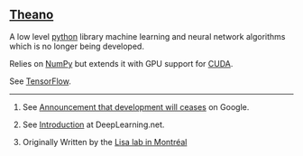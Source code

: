 ## [Theano](#theano)

A low level [python](#python) library machine learning and neural network algorithms which is no longer being developed.

Relies on [NumPy](#numpy) but extends it with GPU support for [CUDA](#cuda).

See [TensorFlow](#tensorflow).


---
1. See [Announcement that development will ceases](https://groups.google.com/forum/#!msg/theano-users/7Poq8BZutbY/rNCIfvAEAwAJ) on Google.

2. See [Introduction](http://deeplearning.net/software/theano/introduction.html#introduction]) at DeepLearning.net.

3. Originally Written by the [Lisa lab in Montréal](https://mila.quebec/en/)
